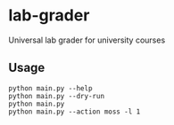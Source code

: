 # lab-grader
Universal lab grader for university courses

## Usage
```
python main.py --help
python main.py --dry-run
python main.py
python main.py --action moss -l 1
```